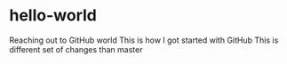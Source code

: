 # hello-world
Reaching out to GitHub world
This is how I got started with GitHub
This is different set of changes than master
